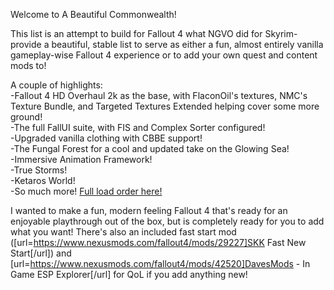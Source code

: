 Welcome to A Beautiful Commonwealth!


This list is an attempt to build for Fallout 4 what NGVO did for Skyrim- provide a beautiful, stable list to serve as either a fun, almost entirely vanilla gameplay-wise Fallout 4 experience or to add your own quest and content mods to!


A couple of highlights:  
-Fallout 4 HD Overhaul 2k as the base, with FlaconOil's textures, NMC's Texture Bundle, and Targeted Textures Extended helping cover some more ground!  
-The full FallUI suite, with FIS and Complex Sorter configured!  
-Upgraded vanilla clothing with CBBE support!  
-The Fungal Forest for a cool and updated take on the Glowing Sea!  
-Immersive Animation Framework!   
-True Storms!  
-Ketaros World!  
-So much more! [Full load order here!](https://loadorderlibrary.com/lists/a-beautiful-commonwealth)

I wanted to make a fun, modern feeling Fallout 4 that's ready for an enjoyable playthrough out of the box, but is completely ready for you to add what you want! There's also an included fast start mod ([url=https://www.nexusmods.com/fallout4/mods/29227]SKK Fast New Start[/url]) and [url=https://www.nexusmods.com/fallout4/mods/42520]DavesMods - In Game ESP Explorer[/url] for QoL if you add anything new!
